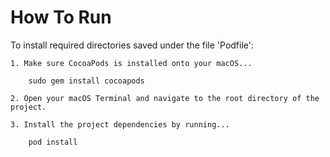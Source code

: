 # How To Run
To install required directories saved under the file 'Podfile':

	1. Make sure CocoaPods is installed onto your macOS...
		
		sudo gem install cocoapods

	2. Open your macOS Terminal and navigate to the root directory of the project. 

	3. Install the project dependencies by running...
		
		pod install
